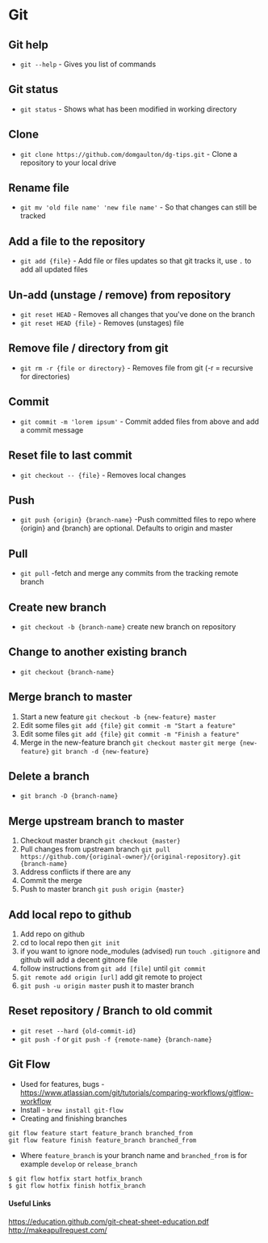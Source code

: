 # Git

## Git help
* `git --help` - Gives you list of commands

## Git status
* `git status` - Shows what has been modified in working directory

## Clone
* `git clone https://github.com/domgaulton/dg-tips.git` - Clone a repository to your local drive

## Rename file
* `git mv 'old file name' 'new file name'` - So that changes can still be tracked

## Add a file to the repository
* `git add {file}` - Add file or files updates so that git tracks it, use `.` to add all updated files

## Un-add (unstage / remove) from repository
* `git reset HEAD` - Removes all changes that you've done on the branch
* `git reset HEAD {file}` - Removes (unstages) file

## Remove file / directory from git
* `git rm -r {file or directory}` - Removes file from git (-r = recursive for directories)

## Commit
* `git commit -m 'lorem ipsum'` - Commit added files from above and add a commit message

## Reset file to last commit
* `git checkout -- {file}` - Removes local changes

## Push
* `git push {origin} {branch-name}` -Push committed files to repo where {origin} and {branch} are optional. Defaults to origin and master

## Pull
* `git pull` -fetch and merge any commits from the tracking remote branch

## Create new branch
* `git checkout -b {branch-name}`
create new branch on repository

## Change to another existing branch
* `git checkout {branch-name}`

## Merge branch to master
1. Start a new feature
`git checkout -b {new-feature} master`
2. Edit some files
`git add {file}`
`git commit -m "Start a feature"`
3. Edit some files
`git add {file}`
`git commit -m "Finish a feature"`
4. Merge in the new-feature branch
`git checkout master`
`git merge {new-feature}`
`git branch -d {new-feature}`

## Delete a branch
* `git branch -D {branch-name}`

## Merge upstream branch to master
1. Checkout master branch `git checkout {master}` 
2. Pull changes from upstream branch `git pull https://github.com/{original-owner}/{original-repository}.git {branch-name}`
3. Address conflicts if there are any
4. Commit the merge
5. Push to master branch `git push origin {master}`

## Add local repo to github
1. Add repo on github
2. cd to local repo then `git init`
3. if you want to ignore node_modules (advised) run `touch .gitignore` and github will add a decent gitnore file
4. follow instructions from `git add [file]` until `git commit`
5. `git remote add origin [url]` add git remote to project
6. `git push -u origin master` push it to master branch

## Reset repository / Branch to old commit
* `git reset --hard {old-commit-id}`
* `git push -f` or `git push -f {remote-name} {branch-name}`

## Git Flow
* Used for features, bugs - https://www.atlassian.com/git/tutorials/comparing-workflows/gitflow-workflow
* Install - `brew install git-flow` 
* Creating and finishing branches
```
git flow feature start feature_branch branched_from
git flow feature finish feature_branch branched_from
```
* Where `feature_branch` is your branch name and `branched_from` is for example `develop` or `release_branch` 
```
$ git flow hotfix start hotfix_branch
$ git flow hotfix finish hotfix_branch
```


#### Useful Links
https://education.github.com/git-cheat-sheet-education.pdf
http://makeapullrequest.com/
